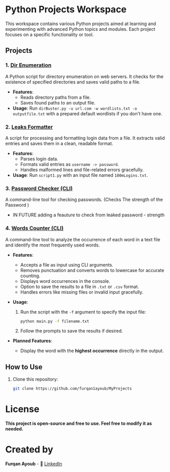 # Python Projects Workspace

This workspace contains various Python projects aimed at learning and experimenting with advanced Python topics and modules. Each project focuses on a specific functionality or tool.

## Projects

### 1. [Dir Enumeration](DirProbe/README.md)
A Python script for directory enumeration on web servers. It checks for the existence of specified directories and saves valid paths to a file.

- **Features**:
  - Reads directory paths from a file.
  - Saves found paths to an output file.
- **Usage**: Run `dirBuster.py -u url.com -w wordlists.txt -o outputfile.txt` with a prepared default wordlists if you don't have one.

### 2. [Leaks Formatter](leaks-formatter/README.md)
A script for processing and formatting login data from a file. It extracts valid entries and saves them in a clean, readable format.

- **Features**:
  - Parses login data.
  - Formats valid entries as `username -> password`.
  - Handles malformed lines and file-related errors gracefully.
- **Usage**: Run `script1.py` with an input file named `100mLogins.txt`.

### 3. [Password Checker (CLI)](PasswordChecker(CLI)/README.md)
A command-line tool for checking passwords. (Checks The strength of the Password ) 
- IN FUTURE adding a feauture to check from leaked password - strength

### 4. [Words Counter (CLI)](wordsCounter(CLI)/README.md)
A command-line tool to analyze the occurrence of each word in a text file and identify the most frequently used words.

- **Features**:
  - Accepts a file as input using CLI arguments.
  - Removes punctuation and converts words to lowercase for accurate counting.
  - Displays word occurrences in the console.
  - Option to save the results to a file in `.txt` or `.csv` format.
  - Handles errors like missing files or invalid input gracefully.

- **Usage**:
  1. Run the script with the `-f` argument to specify the input file:
     ```bash
     python main.py -f filename.txt
     ```
  2. Follow the prompts to save the results if desired.
- **Planned Features**:
  - Display the word with the **highest occurrence** directly in the output.



## How to Use

1. Clone this repository:
   ```bash
   git clone https://github.com/furqan1ayoub/MyProjects


# License
**This project is open-source and free to use. Feel free to modify it as needed.**

# Created by 
**Furqan Ayoub** - 💼 [LinkedIn](https://www.linkedin.com/in/furqan-ayoub-39a6a935b/)  
